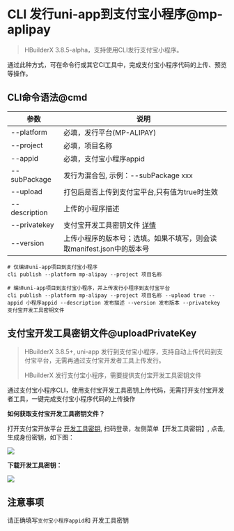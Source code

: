 # CLI 发行uni-app到支付宝小程序@mp-aplipay

> HBuilderX 3.8.5-alpha，支持使用CLI发行支付宝小程序。

通过此种方式，可在命令行或其它CI工具中，完成支付宝小程序代码的上传、预览等操作。

## CLI命令语法@cmd

|参数			|说明																	|
|--				|--																		|
|--platform		|必填，发行平台(MP-ALIPAY)												|
|--project		|必填，项目名称															|
|--appid		|必填，支付宝小程序appid													|
|--subPackage	|发行为混合包, 示例：--subPackage xxx									|
|--upload		|打包后是否上传到支付宝平台,只有值为true时生效							|
|--description	|上传的小程序描述														|
|--privatekey	|支付宝开发工具密钥文件 [详情](#uploadPrivateKey)							|
|--version		|上传小程序的版本号；选填。如果不填写，则会读取manifest.json中的版本号	|


```shell
# 仅编译uni-app项目到支付宝小程序
cli publish --platform mp-alipay --project 项目名称

# 编译uni-app项目到支付宝小程序，并上传发行小程序到支付宝平台
cli publish --platform mp-alipay --project 项目名称 --upload true --appid 小程序appid --description 发布描述 --version 发布版本 --privatekey 支付宝开发工具密钥文件

```


## 支付宝开发工具密钥文件@uploadPrivateKey

> HBuilderX 3.8.5+, uni-app 发行到支付宝小程序，支持自动上传代码到支付宝平台，无需再通过支付宝开发者工具上传发行。
>
> HBuilderX 发行支付宝小程序，需要提供支付宝开发工具密钥文件

通过支付宝小程序CLI，使用支付宝开发工具密钥上传代码，无需打开支付宝开发者工具，一键完成支付宝小程序代码的上传操作

**如何获取支付宝开发工具密钥文件？**

打开支付宝开放平台 [开发工具密钥](https://open.alipay.com/develop/manage/tool-key), 扫码登录，左侧菜单【开发工具密钥】, 点击,生成身份密钥，如下图：

<img src="https://web-assets.dcloud.net.cn/hbuilderx-doc/cli/alipay-createPrivateKey.png" class="hd-img" />

**下载开发工具密钥：**

<img src="https://web-assets.dcloud.net.cn/hbuilderx-doc/cli/alipay-downloadkeyFile.png" class="hd-img"/>

## 注意事项

请正确填写`支付宝小程序appid`和 开发工具密钥
